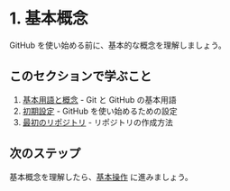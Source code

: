 # 1. 基本概念

GitHub を使い始める前に、基本的な概念を理解しましょう。

## このセクションで学ぶこと

1. [基本用語と概念](./concepts.md) - Git と GitHub の基本用語
2. [初期設定](./setup.md) - GitHub を使い始めるための設定
3. [最初のリポジトリ](./first-repo.md) - リポジトリの作成方法

## 次のステップ

基本概念を理解したら、[基本操作](../02-basic-operations/) に進みましょう。
